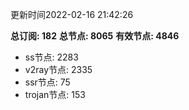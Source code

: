 更新时间2022-02-16 21:42:26

**总订阅: 182**
**总节点: 8065**
**有效节点: 4846**
- ss节点: 2283
- v2ray节点: 2335
- ssr节点: 75
- trojan节点: 153
